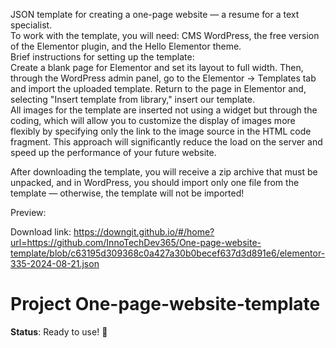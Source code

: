 JSON template for creating a one-page website — a resume for a text specialist.  
To work with the template, you will need: CMS WordPress, the free version of the Elementor plugin, and the Hello Elementor theme.  
Brief instructions for setting up the template:  
Create a blank page for Elementor and set its layout to full width. Then, through the WordPress admin panel, go to the Elementor → Templates tab and import the uploaded template. Return to the page in Elementor and, selecting "Insert template from library," insert our template.  
All images for the template are inserted not using a widget but through the coding, which will allow you to customize the display of images more flexibly by specifying only the link to the image source in the HTML code fragment. This approach will significantly reduce the load on the server and speed up the performance of your future website.

After downloading the template, you will receive a zip archive that must be unpacked, and in WordPress, you should import only one file from the template — otherwise, the template will not be imported!

Preview:

Download link: https://downgit.github.io/#/home?url=https://github.com/InnoTechDev365/One-page-website-template/blob/c63195d309368c0a427a30b0becef637d3d891e6/elementor-335-2024-08-21.json

   # Project One-page-website-template
   **Status**: Ready to use! 🚧
   
